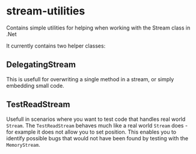 # stream-utilities
Contains simple utilities for helping when working with the Stream class in .Net

It currently contains two helper classes:

## DelegatingStream
This is usefull for overwriting a single method in a stream, or simply embedding small code.

## TestReadStream
Usefull in scenarios where you want to test code that handles real world `Stream`. The `TestReadStream` behaves much like a real world `Stream` does - for example it does not allow you to set position. This enables you to identify possible bugs that would not have been found by testing with the `MemoryStream`.
